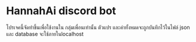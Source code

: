 # HannahAi discord bot
โปรเจคนี้จัดทำขึ้นเพื่อใช้งานใน กลุ่มเพื่อนเท่านั้น ตัวแปร และค่าทั้งหมดจะถูกบันทึกไว้ในไฟล์ json
และ database จะใช้ภายในlocalhost 
